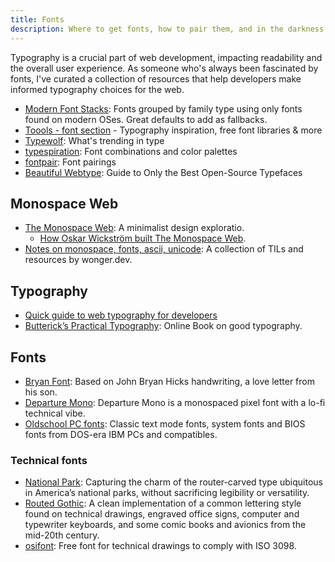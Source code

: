 ```yaml
---
title: Fonts
description: Where to get fonts, how to pair them, and in the darkness style them.
---
```


Typography is a crucial part of web development, impacting readability and the overall user experience. As someone who's always been fascinated by fonts, I've curated a collection of resources that help developers make informed typography choices for the web.

- [Modern Font Stacks](https://modernfontstacks.com/): Fonts grouped by family type using only fonts found on modern OSes. Great defaults to add as fallbacks.
- [Toools - font section](https://www.toools.design/font-library-and-inspiration) - Typography inspiration, free font libraries & more
- [Typewolf](https://www.typewolf.com/): What's trending in type
- [typespiration](https://typespiration.com/): Font combinations and color palettes
- [fontpair](https://www.fontpair.co/): Font pairings
- [Beautiful Webtype](https://beautifulwebtype.com/): Guide to Only the Best Open-Source Typefaces

## Monospace Web

- [The Monospace Web](https://owickstrom.github.io/the-monospace-web/): A minimalist design exploratio.
  - [How Oskar Wickström built The Monospace Web](https://wickstrom.tech/2024-09-26-how-i-built-the-monospace-web.html).
- [Notes on monospace, fonts, ascii, unicode](https://wonger.dev/posts/monospace-dump): A collection of TILs and resources by wonger.dev.

## Typography

- [Quick guide to web typography for developers](https://sinja.io/blog/web-typography-quick-guide)
- [Butterick’s Practical Typography](https://practicaltypography.com/): Online Book on good typography.

## Fonts

- [Bryan Font](https://hicks.design/shop/bryan): Based on John Bryan Hicks handwriting, a love letter from his son.
- [Departure Mono](https://departuremono.com/): Departure Mono is a monospaced pixel font with a lo-fi technical vibe.
- [Oldschool PC fonts](https://int10h.org/oldschool-pc-fonts/): Classic text mode fonts, system fonts and BIOS fonts from DOS-era IBM PCs and compatibles.

### Technical fonts

- [National Park](https://nationalparktypeface.com/): Capturing the charm of the router-carved type ubiquitous in America’s national parks, without sacrificing legibility or versatility.
- [Routed Gothic](https://webonastick.com/fonts/routed-gothic/):  A clean implementation of a common lettering style found on technical drawings, engraved office signs, computer and typewriter keyboards, and some comic books and avionics from the mid-20th century.
- [osifont](https://github.com/hikikomori82/osifont): Free font for technical drawings to comply with ISO 3098.

